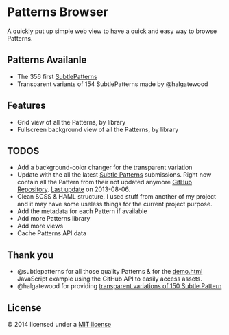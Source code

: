 # Patterns Browser

A quickly put up simple web view to have a quick and easy way to browse Patterns.

## Patterns Availanle
* The 356 first [SubtlePatterns](http://subtlepatterns.com/)
* Transparent variants of 154 SubtlePatterns made by @halgatewood

## Features
* Grid view of all the Patterns, by library
* Fullscreen background view of all the Patterns, by library

## TODOS

* Add a background-color changer for the transparent variation
* Update with the all the latest [Subtle Patterns](http://subtlepatterns.com/) submissions. Right now contain all the Pattern from their not updated anymore [GitHub Repository](https://github.com/subtlepatterns/SubtlePatterns). [Last update](https://github.com/subtlepatterns/SubtlePatterns/commit/6e056565a1254c967228aab60c9d9c7d0e63a7e3) on 2013-08-06.
* Clean SCSS & HAML structure, I used stuff from another of my project and it may have some useless things for the current project purpose.
* Add the metadata for each Pattern if available
* Add more Patterns library
* Add more views
* Cache Patterns API data

## Thank you

* @subtlepatterns for all those quality Patterns & for the [demo.html](https://github.com/subtlepatterns/SubtlePatterns/blob/gh-pages/demo.html) JavaScript example using the GitHub API to easily access assets.
* @halgatewood for providing [transparent variations of 150 Subtle Pattern](http://halgatewood.com/150-transparent-subtle-patterns/)

## License

© 2014 licensed under a [MIT license](http://jpsirois.mit-license.org/license.html)




